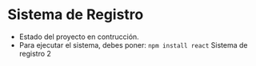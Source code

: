 <h1> Sistema de Registro </h1>

- Estado del proyecto en contrucción.
- Para ejecutar el sistema, debes poner: ```npm install react```
Sistema de registro 2
